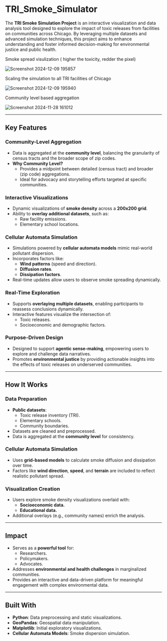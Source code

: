 # **TRI_Smoke_Simulator**

The **TRI Smoke Simulation Project** is an interactive visualization and data analysis tool designed to explore the impact of toxic releases from facilities on communities across Chicago. By leveraging multiple datasets and advanced simulation techniques, this project aims to enhance understanding and foster informed decision-making for environmental justice and public health.

Smoke spread visulization ( higher the toxicity, redder the pixel)

![Screenshot 2024-12-09 195857](https://github.com/user-attachments/assets/65a25180-1dae-4f26-8594-a91fa4281fbc)

Scaling the simulation to all TRI facilities of Chicago

![Screenshot 2024-12-09 195940](https://github.com/user-attachments/assets/25d7f685-b02b-4c5a-ade2-c7fdfb0ab322)

Community level based aggregation

![Screenshot 2024-11-28 161012](https://github.com/user-attachments/assets/00b85b5a-0d35-4ba6-b019-702f59b04229)

---

## **Key Features**

### **Community-Level Aggregation**
- Data is aggregated at the **community level**, balancing the granularity of census tracts and the broader scope of zip codes.
- **Why Community Level?**
  - Provides a midpoint between detailed (census tract) and broader (zip code) aggregations.
  - Ideal for advocacy and storytelling efforts targeted at specific communities.

### **Interactive Visualizations**
- Dynamic visualizations of **smoke density** across a **200x200 grid**.
- Ability to **overlay additional datasets**, such as:
  - Raw facility emissions.
  - Elementary school locations.

### **Cellular Automata Simulation**
- Simulations powered by **cellular automata models** mimic real-world pollutant dispersion.
- Incorporates factors like:
  - **Wind patterns** (speed and direction).
  - **Diffusion rates**.
  - **Dissipation factors**.
- Real-time updates allow users to observe smoke spreading dynamically.

### **Real-Time Exploration**
- Supports **overlaying multiple datasets**, enabling participants to reassess conclusions dynamically.
- Interactive features visualize the intersection of:
  - Toxic releases.
  - Socioeconomic and demographic factors.

### **Purpose-Driven Design**
- Designed to support **agentic sense-making**, empowering users to explore and challenge data narratives.
- Promotes **environmental justice** by providing actionable insights into the effects of toxic releases on underserved communities.

---

## **How It Works**

### **Data Preparation**
- **Public datasets**:
  - Toxic release inventory (TRI).
  - Elementary schools.
  - Community boundaries.
- Datasets are cleaned and preprocessed.
- Data is aggregated at the **community level** for consistency.

### **Cellular Automata Simulation**
- Uses **grid-based models** to calculate smoke diffusion and dissipation over time.
- Factors like **wind direction**, **speed**, and **terrain** are included to reflect realistic pollutant spread.

### **Visualization Creation**
- Users explore smoke density visualizations overlaid with:
  - **Socioeconomic data.**
  - **Educational data.**
- Additional overlays (e.g., community names) enrich the analysis.

---

## **Impact**
- Serves as a **powerful tool** for:
  - Researchers.
  - Policymakers.
  - Advocates.
- Addresses **environmental and health challenges** in marginalized communities.
- Provides an interactive and data-driven platform for meaningful engagement with complex environmental data.

---

## **Built With**
- **Python**: Data preprocessing and static visualizations.
- **GeoPandas**: Geospatial data manipulation.
- **Matplotlib**: Initial exploratory visualizations.
- **Cellular Automata Models**: Smoke dispersion simulation.


